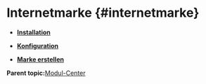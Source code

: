 # Internetmarke {#internetmarke}

-   **[Installation](7_4_27_1_Internetmarke_Installation.md)**  

-   **[Konfiguration](7_4_27_2_Internetmarke_Konfiguration.md)**  

-   **[Marke erstellen](7_4_27_3_Internetmarke_MarkeErstellen.md)**  


**Parent topic:**[Modul-Center](7_4_Modul_Center.md)

